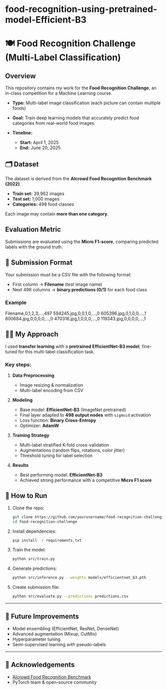 # food-recognition-using-pretrained-model-Efficient-B3


# 🍽 Food Recognition Challenge (Multi-Label Classification)

##  Overview

This repository contains my work for the **Food Recognition Challenge**, an in-class competition for a Machine Learning course.

* **Type:** Multi-label image classification (each picture can contain multiple foods)
* **Goal:** Train deep learning models that accurately predict food categories from real-world food images.
* **Timeline:**

  * **Start:** April 1, 2025
  * **End:** June 20, 2025



## 🗂 Dataset

The dataset is derived from the **AIcrowd Food Recognition Benchmark (2022)**.

* **Train set:** 39,962 images
* **Test set:** 1,000 images
* **Categories:** 498 food classes

Each image may contain **more than one category**.



##  Evaluation Metric

Submissions are evaluated using the **Micro F1-score**, comparing predicted labels with the ground truth.



## 📄 Submission Format

Your submission must be a CSV file with the following format:

* First column → **Filename** (test image name)
* Next 498 columns → **binary predictions (0/1)** for each food class

### Example


Filename,0,1,2,3,...,497
594245.jpg,0,0,1,0,...,0
605396.jpg,0,1,0,0,...,1
800684.jpg,0,0,0,0,...,0
470316.jpg,1,0,0,0,...,0
119343.jpg,0,0,0,0,...,1



## 🧑‍💻 My Approach

I used **transfer learning** with a **pretrained EfficientNet-B3 model**, fine-tuned for this multi-label classification task.

### Key steps:

1. **Data Preprocessing**

   * Image resizing & normalization
   * Multi-label encoding from CSV

2. **Modeling**

   * Base model: **EfficientNet-B3** (ImageNet pretrained)
   * Final layer adapted to **498 output nodes** with `sigmoid` activation
   * Loss function: **Binary Cross-Entropy**
   * Optimizer: **AdamW**

3. **Training Strategy**

   * Multi-label stratified K-fold cross-validation
   * Augmentations (random flips, rotations, color jitter)
   * Threshold tuning for label selection

4. **Results**

   * Best performing model: **EfficientNet-B3**
   * Achieved strong performance with a competitive **Micro F1 score**


## 🚀 How to Run

1. Clone the repo:

   ```bash
   git clone https://github.com/yourusername/food-recognition-challenge.git
   cd food-recognition-challenge
   ```

2. Install dependencies:

   ```bash
   pip install -r requirements.txt
   ```

3. Train the model:

   ```bash
   python src/train.py
   ```

4. Generate predictions:

   ```bash
   python src/inference.py --weights models/efficientnet_b3.pth
   ```

5. Create submission file:

   ```bash
   python src/evaluate.py --predictions predictions.csv
   ```

---

## 🔮 Future Improvements

* Model ensembling (EfficientNet, ResNet, DenseNet)
* Advanced augmentation (Mixup, CutMix)
* Hyperparameter tuning
* Semi-supervised learning with pseudo-labels

---

## 🙌 Acknowledgements

* [AIcrowd Food Recognition Benchmark](https://www.aicrowd.com/challenges/food-recognition-benchmark)
* PyTorch team & open-source community

